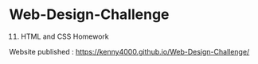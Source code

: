 # Web-Design-Challenge
11. HTML and CSS Homework

Website published : https://kenny4000.github.io/Web-Design-Challenge/
